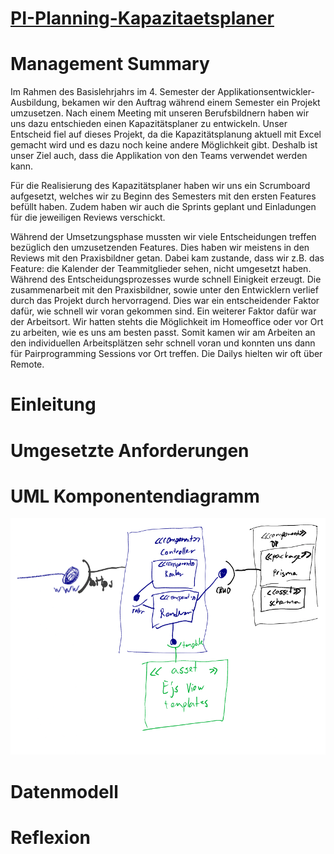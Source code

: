 # [PI-Planning-Kapazitaetsplaner](https://kapazitaetsplaner.atlassian.net/)

# Management Summary
Im Rahmen des Basislehrjahrs im 4. Semester der Applikationsentwickler-Ausbildung, bekamen wir den Auftrag während einem Semester ein Projekt umzusetzen. Nach einem Meeting mit unseren Berufsbildnern haben wir uns dazu entschieden einen Kapazitätsplaner zu entwickeln. Unser Entscheid fiel auf dieses Projekt, da die Kapazitätsplanung aktuell mit Excel gemacht wird und es dazu noch keine andere Möglichkeit gibt. Deshalb ist unser Ziel auch, dass die Applikation von den Teams verwendet werden kann.

Für die Realisierung des Kapazitätsplaner haben wir uns ein Scrumboard aufgesetzt, welches wir zu Beginn des Semesters mit den ersten Features befüllt haben. Zudem haben wir auch die Sprints geplant und Einladungen für die jeweiligen Reviews verschickt.

Während der Umsetzungsphase mussten wir viele Entscheidungen treffen bezüglich den umzusetzenden Features. Dies haben wir meistens in den Reviews mit den Praxisbildner getan. Dabei kam zustande, dass wir z.B. das Feature: die Kalender der Teammitglieder sehen, nicht umgesetzt haben. Während des Entscheidungsprozesses wurde schnell Einigkeit erzeugt. Die zusammenarbeit mit den Praxisbildner, sowie unter den Entwicklern verlief durch das Projekt durch hervorragend. Dies war ein entscheidender Faktor dafür, wie schnell wir voran gekommen sind. Ein weiterer Faktor dafür war der Arbeitsort. Wir hatten stehts die Möglichkeit im Homeoffice oder vor Ort zu arbeiten, wie es uns am besten passt. Somit kamen wir am Arbeiten an den individuellen Arbeitsplätzen sehr schnell voran und konnten uns dann für Pairprogramming Sessions vor Ort treffen. Die Dailys hielten wir oft über Remote.
# Einleitung
# Umgesetzte Anforderungen
# UML Komponentendiagramm
![](docImgs/komponenten-diagramm.png)
# Datenmodell
# Reflexion
